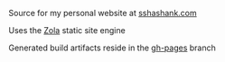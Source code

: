 Source for my personal website at [sshashank.com](https://sshashank.com)

Uses the [Zola](https://www.getzola.org) static site engine

Generated build artifacts reside in the [gh-pages](/sshashank124/sshashank124.github.io/tree/gh-pages) branch
